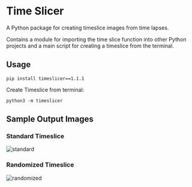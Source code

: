 # Time Slicer

A Python package for creating timeslice images from time lapses.

Contains a module for importing the time slice function into other Python projects and a main 
script for creating a timeslice from the terminal.

## Usage

```commandline
pip install timeslicer==1.1.1
```

Create Timeslice from terminal:
```commandline
python3 -m timeslicer
```

## Sample Output Images

### Standard Timeslice

![standard](https://raw.githubusercontent.com/nramkissoon/Time-Slicer/master/samples/test.jpg)

### Randomized Timeslice

![randomized](https://raw.githubusercontent.com/nramkissoon/Time-Slicer/master/samples/test-randomized.jpg)